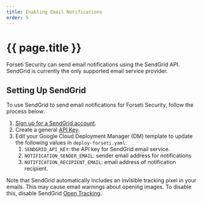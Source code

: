 ```yaml
---
title: Enabling Email Notifications
order: 5
---
```

#  {{ page.title }}

Forseti Security can send email notifications using the SendGrid API. SendGrid
is currently the only supported email service provider.

## Setting Up SendGrid

To use SendGrid to send email notifications for Forseti Security, follow the
process below:

1.  [Sign up for a SendGrid account](https://sendgrid.com/).
1.  Create a general
    [API Key](https://sendgrid.com/docs/User_Guide/Settings/api_keys.html).
1.  Edit your Google Cloud Deployment Manager (DM) template to update the
    following values in `deploy-forseti.yaml`:
    1.  `SENDGRID_API_KEY`: the API key for SendGrid email service.
    1.  `NOTIFICATION_SENDER_EMAIL`: sender email address for notifications
    1.  `NOTIFICATION_RECIPIENT_EMAIL`: email address of notification recipient.

Note that SendGrid automatically includes an invisible tracking pixel in your
emails. This may cause email warnings about opening images. To disable this,
disable SendGrid
[Open Tracking](https://sendgrid.com/docs/User_Guide/Settings/tracking.html#-Open-Tracking).

